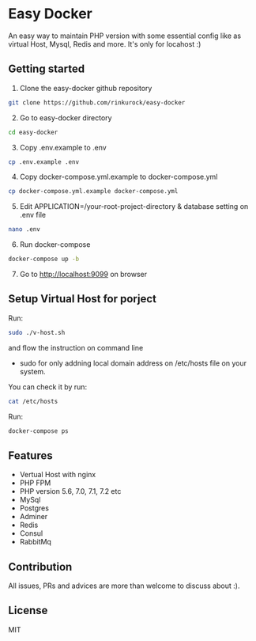 # Easy Docker
An easy way to maintain PHP version with some essential config like as virtual Host, Mysql, Redis and more. It's only for locahost :)

## Getting started

1. Clone the easy-docker github repository
```Bash
git clone https://github.com/rinkurock/easy-docker
```

2. Go to easy-docker directory
```Bash
cd easy-docker
```

3. Copy .env.example to .env
```Bash
cp .env.example .env
```

4. Copy docker-compose.yml.example to docker-compose.yml
```Bash
cp docker-compose.yml.example docker-compose.yml
```

5. Edit  APPLICATION=/your-root-project-directory & database setting on .env file 
```Bash
nano .env
```

6. Run docker-compose
```Bash
docker-compose up -b
```

7. Go to <http://localhost:9099> on browser


## Setup Virtual Host for porject
Run:

```Bash
sudo ./v-host.sh
```

and flow the instruction on command line

* sudo for only addning local domain address on /etc/hosts file on your system.

You can check it by run:
```Bash
cat /etc/hosts
```

Run:

```Bash
docker-compose ps
```

## Features
* Vertual Host with nginx
* PHP FPM
* PHP version 5.6, 7.0, 7.1, 7.2 etc
* MySql
* Postgres
* Adminer
* Redis
* Consul
* RabbitMq


## Contribution
All issues, PRs and advices are more than welcome to discuss about :).

## License
MIT